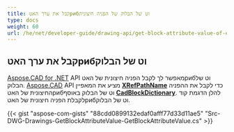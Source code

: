 ```yaml
---
title: קבל את ערך האטрибוט של הבלוק של הפניה חיצונית
type: docs
weight: 60
url: /he/net/developer-guide/drawing-api/get-block-attribute-value-of-external-reference/
---
```


## **קבל את ערך האטрибוט של הבלוק**

[Aspose.CAD for .NET](/cad/net/) API מאפשר לך לקבל הפניה חיצונית של האטрибוט של הבלוק. [Aspose.CAD](https://products.aspose.com/cad/net/) API מציע את המאפיין [**XRefPathName**](https://reference.aspose.com/cad/net/aspose.cad.fileformats.cad.cadobjects/cadblockentity/properties/xrefpathname) כדי לקבל את ההפניה החיצונית של האטрибוט של הבלוק באוסף [**CadBlockDictionary**](https://reference.aspose.com/cad/net/aspose.cad.fileformats.cad/cadblockdictionary). להלן הדגמת קוד לקבלת הפניה חיצונית של האטрибוט של הבלוק.

{{< gist "aspose-com-gists" "88cdd0899132edaf0afff77d33d11ae5" "Src-DWG-Drawings-GetBlockAttributeValue-GetBlockAttributeValue.cs" >}}
